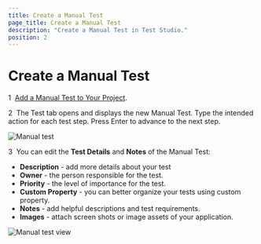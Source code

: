 ```yaml
---
title: Create a Manual Test
page_title: Create a Manual Test
description: "Create a Manual Test in Test Studio."
position: 2
---
```

# Create a Manual Test

1&nbsp; <a href="/getting-started/create-test-standalone/add-test" target="_blank">Add a Manual Test to Your Project</a>.

2&nbsp; The Test tab opens and displays the new Manual Test. Type the intended action for each test step. Press Enter to advance to the next step.

![Manual test][1]

3&nbsp; You can edit the __Test Details__ and __Notes__ of the Manual Test:

* __Description__ - add more details about your test
* __Owner__ - the person responsible for the test.
* __Priority__ - the level of importance for the test.
* __Custom Property__ - you can better organize your tests using custom property. 
* __Notes__ - add helpful descriptions and test requirements.
* __Images__ - attach screen shots or image assets of your application.

![Manual test view][2]

[1]: /img/general-information/create-test-standalone/manual-test/step-panel.png
[2]: /img/general-information/create-test-standalone/manual-test/maual-test-screen.png

